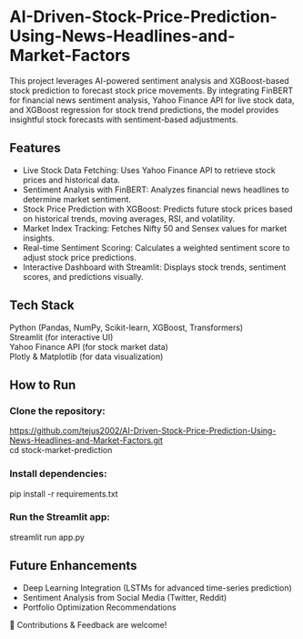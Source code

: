 # AI-Driven-Stock-Price-Prediction-Using-News-Headlines-and-Market-Factors
This project leverages AI-powered sentiment analysis and XGBoost-based stock prediction to forecast stock price movements. By integrating FinBERT for financial news sentiment analysis, Yahoo Finance API for live stock data, and XGBoost regression for stock trend predictions, the model provides insightful stock forecasts with sentiment-based adjustments.

## Features
* Live Stock Data Fetching: Uses Yahoo Finance API to retrieve stock prices and historical data.
* Sentiment Analysis with FinBERT: Analyzes financial news headlines to determine market sentiment.
* Stock Price Prediction with XGBoost: Predicts future stock prices based on historical trends, moving averages, RSI, and volatility.
* Market Index Tracking: Fetches Nifty 50 and Sensex values for market insights.
* Real-time Sentiment Scoring: Calculates a weighted sentiment score to adjust stock price predictions.
* Interactive Dashboard with Streamlit: Displays stock trends, sentiment scores, and predictions visually.

## Tech Stack
Python (Pandas, NumPy, Scikit-learn, XGBoost, Transformers)\
Streamlit (for interactive UI)\
Yahoo Finance API (for stock market data)\
Plotly & Matplotlib (for data visualization)

## How to Run
### Clone the repository:
https://github.com/tejus2002/AI-Driven-Stock-Price-Prediction-Using-News-Headlines-and-Market-Factors.git<br/>
cd stock-market-prediction
### Install dependencies:
pip install -r requirements.txt
### Run the Streamlit app:
streamlit run app.py

## Future Enhancements
* Deep Learning Integration (LSTMs for advanced time-series prediction)
* Sentiment Analysis from Social Media (Twitter, Reddit)
* Portfolio Optimization Recommendations

🚀 Contributions & Feedback are welcome!
